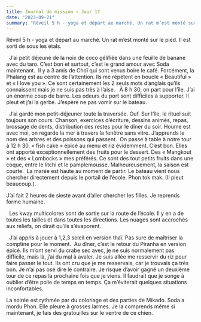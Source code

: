 ```yaml
---
title: Journal de mission ~ Jour 17
date: "2023-09-21"
summary: "Réveil 5 h - yoga et départ au marché. Un rat m’est monté sur le pied. Il est sorti de sous les étals."
---
```


Réveil 5 h - yoga et départ au marché. Un rat m’est monté sur le pied. Il est sorti de sous les étals.


  J’ai petit déjeuné de la noix de coco gélifiée dans une feuille de banane avec du taro. C’est bon et surtout, c’est le grand amour avec Soda maintenant.  Il y a 3 amis de Choï qui sont venus boire le café. Forcément, la Phalang est au centre de l’attention. Ils me répètent en boucle « Beautiful » et « I love you ». Ce sont certainement les 2 seuls mots d’anglais qu’ils connaissent mais je ne suis pas très à l’aise. 
  À 8 h 30, on part pour l’île. J’ai un énorme coup de barre. Les odeurs du port sont difficiles à supporter. Il pleut et j’ai la gerbe. J’espère ne pas vomir sur le bateau. 


  J’ai gardé mon petit-déjeuner toute la traversée. Ouf.
Sur l’île, le rituel suit toujours son cours. Chanson, exercices d’écriture, dessins animés, repas, brossage de dents, distribution des restes pour le dîner du soir. Houme est avec moi, on regarde la mer à travers la fenêtre sans vitre. J’apprends le nom des arbres et des poissons qui passent.  On passe à table à notre tour à 12 h 30. « fish cake » épicé au menu et riz évidemment. C’est bon. Elles ont apporté exceptionnellement des fruits pour le dessert. Des « Mangkout » et des « Lombocks » mes préférés. Ce sont des tout petits fruits dans une coque, entre le litchi et le pamplemousse. Malheureusement, la saison est courte.  La marée est haute au moment de partir. Le bateau vient nous chercher directement depuis le portail de l’école. Phon tok mak. (Il pleut beaucoup.). 


J’ai fait 2 heures de sieste avant d’aller chercher les filles. Je reprends forme humaine. 


  Les kway multicolores sont de sortie sur la route de l’école. Il y en a de toutes les tailles et dans toutes les directions. Les nuages sont accrochés aux reliefs, on dirait qu’ils s’évaporent. 


  J’ai appris à jouer à 1,2,3 soleil en version thaï. Pas sure de maîtriser la comptine pour le moment.  Au dîner, c’est le retour du Piranha en version épicé. Ils m’ont servi du crabe sec avec, je ne suis normalement pas difficile, mais là, j’ai du mal à avaler. Je suis allée me resservir du riz pour faire passer le tout. Ils ont cru que je me resservais, car je trouvais ça très bon. Je n’ai pas osé dire le contraire. Je risque d’avoir gagné un deuxième tour de ce repas la prochaine fois que je viens. Il faudrait que je songe à oublier d’être polie de temps en temps. Ça m’éviterait quelques situations inconfortables. 


La soirée est rythmée par du coloriage et des parties de Mikado. Soda a mordu Phon. Elle pleure à grosses larmes. Je la comprends même si maintenant, je fais des gratouilles sur le ventre de ce chien.  
